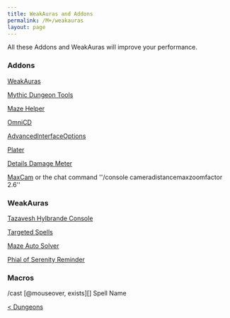 ```yaml
---
title: WeakAuras and Addons
permalink: /M+/weakauras
layout: page
---
```


All these Addons and WeakAuras will improve your performance.

### Addons

[WeakAuras](https://www.curseforge.com/wow/addons/weakauras-2)

[Mythic Dungeon Tools](https://www.curseforge.com/wow/addons/mythic-dungeon-tools)

[Maze Helper](https://www.curseforge.com/wow/addons/maze-helper-mists-of-tirna-scithe)

[OmniCD](https://www.curseforge.com/wow/addons/search?category=&search=OmniCD)

[AdvancedInterfaceOptions](https://www.curseforge.com/wow/addons/advancedinterfaceoptions)

[Plater](https://www.curseforge.com/wow/addons/search?category=&search=Plater)

[Details Damage Meter](https://www.curseforge.com/wow/addons/details)

[MaxCam](https://www.curseforge.com/wow/addons/maxcam) or the chat command ''/console cameradistancemaxzoomfactor 2.6''

### WeakAuras

[Tazavesh Hylbrande Console](https://wago.io/TazaveshConsole/5)

[Targeted Spells](https://wago.io/BFADungeonTargetedSpells/68)

[Maze Auto Solver](https://wago.io/tE0vD5mpd/3/)

[Phial of Serenity Reminder ](https://wago.io/KQsMfbEoA)

### Macros

/cast [@mouseover, exists][] Spell Name


<div>
<div style="text-align:left;display: inline-block;width: 49%;">
<a href="/M+/dungeons"> < Dungeons</a>
</div>
</div>
